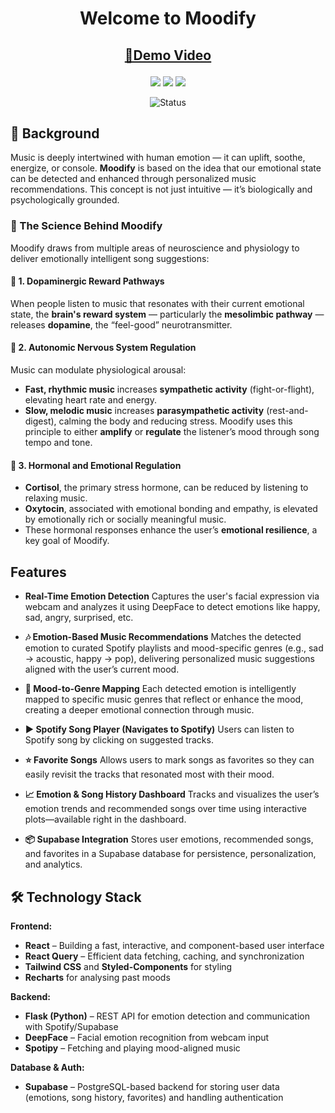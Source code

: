 <h1 align="center">Welcome to Moodify</h1>

<h2 align="center">

[🎦Demo Video](https://drive.google.com/file/d/1ISgi3L-_uOGVdmHs7z336lSQJa3YCScb/view?usp=sharing)

</h2>

<!-- Badges -->
<p align="center">
  <img src="https://img.shields.io/github/stars/hydraharish123/moodify?style=flat-square" />
  <img src="https://img.shields.io/github/forks/hydraharish123/moodify?style=flat-square" />
  <img src="https://img.shields.io/github/issues/hydraharish123/moodify?style=flat-square" />
</p>

<div align="center">

<img src="https://img.shields.io/badge/Status-Completed-success?style=flat" alt="Status" />

</div>

## 🧠 Background

Music is deeply intertwined with human emotion — it can uplift, soothe, energize, or console. **Moodify** is based on the idea that our emotional state can be detected and enhanced through personalized music recommendations. This concept is not just intuitive — it’s biologically and psychologically grounded.

### 🔬 The Science Behind Moodify

Moodify draws from multiple areas of neuroscience and physiology to deliver emotionally intelligent song suggestions:

#### 🎯 1. Dopaminergic Reward Pathways

When people listen to music that resonates with their current emotional state, the **brain's reward system** — particularly the **mesolimbic pathway** — releases **dopamine**, the “feel-good” neurotransmitter.

#### 💓 2. Autonomic Nervous System Regulation

Music can modulate physiological arousal:

* **Fast, rhythmic music** increases **sympathetic activity** (fight-or-flight), elevating heart rate and energy.
* **Slow, melodic music** increases **parasympathetic activity** (rest-and-digest), calming the body and reducing stress.
  Moodify uses this principle to either **amplify** or **regulate** the listener’s mood through song tempo and tone.

#### 🧬 3. Hormonal and Emotional Regulation

* **Cortisol**, the primary stress hormone, can be reduced by listening to relaxing music.
* **Oxytocin**, associated with emotional bonding and empathy, is elevated by emotionally rich or socially meaningful music.
* These hormonal responses enhance the user’s **emotional resilience**, a key goal of Moodify.

## Features

* **Real-Time Emotion Detection**
  Captures the user's facial expression via webcam and analyzes it using DeepFace to detect emotions like happy, sad, angry, surprised, etc.

* **🎶 Emotion-Based Music Recommendations**
  Matches the detected emotion to curated Spotify playlists and mood-specific genres (e.g., sad → acoustic, happy → pop), delivering personalized music suggestions aligned with the user’s current mood.

* **🧠 Mood-to-Genre Mapping**
  Each detected emotion is intelligently mapped to specific music genres that reflect or enhance the mood, creating a deeper emotional connection through music.

* **▶️ Spotify Song Player (Navigates to Spotify)**
  Users can listen to Spotify song by clicking on suggested tracks.

* **⭐ Favorite Songs**
  Allows users to mark songs as favorites so they can easily revisit the tracks that resonated most with their mood.

* **📈 Emotion & Song History Dashboard**
  Tracks and visualizes the user’s emotion trends and recommended songs over time using interactive plots—available right in the dashboard.

* **📦 Supabase Integration**
  Stores user emotions, recommended songs, and favorites in a Supabase database for persistence, personalization, and analytics.


## 🛠️ Technology Stack

**Frontend:**

* **React** – Building a fast, interactive, and component-based user interface
* **React Query** – Efficient data fetching, caching, and synchronization
* **Tailwind CSS** and **Styled-Components** for styling
* **Recharts** for analysing past moods

**Backend:**

* **Flask (Python)** – REST API for emotion detection and communication with Spotify/Supabase
* **DeepFace** – Facial emotion recognition from webcam input
* **Spotipy** – Fetching and playing mood-aligned music

**Database & Auth:**

* **Supabase** – PostgreSQL-based backend for storing user data (emotions, song history, favorites) and handling authentication



